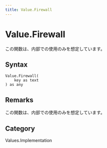 ```yaml
---
title: Value.Firewall
---
```


# Value.Firewall


この関数は、内部での使用のみを想定しています。


## Syntax

```powerquery
Value.Firewall(
    key as text
) as any
```


## Remarks

この関数は、内部での使用のみを想定しています。



## Category
Values.Implementation
